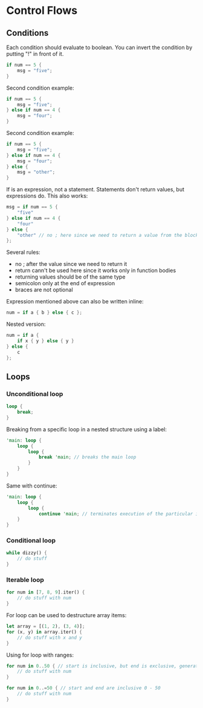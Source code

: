 # Control Flows
## Conditions
Each condition should evaluate to boolean. You can invert the condition by putting "!" in front of it.
```rust
if num == 5 {
    msg = "five";
}
```
Second condition example:
```rust
if num == 5 {
    msg = "five";
} else if num == 4 {
    msg = "four";
}
```

Second condition example:
```rust
if num == 5 {
    msg = "five";
} else if num == 4 {
    msg = "four";
} else {
    msg = "other";
}
```

If is an expression, not a statement. Statements don't return values, but expressions do. This also works:
```rust
msg = if num == 5 {
    "five"
} else if num == 4 {
    "four"
} else {
    "other" // no ; here since we need to return a value from the block
};
```
Several rules:
* no ; after the value since we need to return it
* return cann't be used here since it works only in function bodies
* returning values should be of the same type
* semicolon only at the end of expression
* braces are not optional

Expression mentioned above can also be written inline:
```rust
num = if a { b } else { c };
```
Nested version:
```rust
num = if a {
    if x { y } else { y }
} else {
    c
};
```
## Loops
### Unconditional loop
```rust
loop {
    break;
}
```
Breaking from a specific loop in a nested structure using a label:
```rust
'main: loop {
    loop {
        loop {
            break 'main; // breaks the main loop
        }
    }
}
```
Same with continue:
```rust
'main: loop {
    loop {
        loop {
            continue 'main; // terminates execution of the particular iteration of the particular loop, next iteration will be executed
    }
}
```

### Conditional loop
```rust
while dizzy() {
    // do stuff
}
```

### Iterable loop
```rust
for num in [7, 8, 9].iter() {
    // do stuff with num
}
```
For loop can be used to destructure array items:
```rust
let array = [(1, 2), (3, 4)];
for (x, y) in array.iter() {
    // do stuff with x and y
}
```
Using for loop with ranges:
```rust
for num in 0..50 { // start is inclusive, but end is exclusive, generates from 0 to 49
    // do stuff with num
}
```

```rust
for num in 0..=50 { // start and end are inclusive 0 - 50
    // do stuff with num
}
```